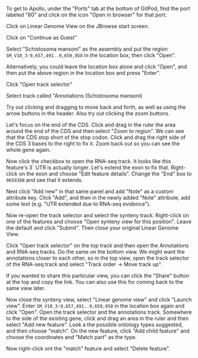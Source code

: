 To get to Apollo, under the "Ports" tab at the bottom of GitPod, find the port
labeled "80" and click on the icon "Open in browser" for that port.

Click on Linear Genome View on the JBrowse start screen.

Click on "Continue as Guest"

Select "Schistosoma mansoni" as the assembly and put the region
`SM_V10_3:9,657,491..9,659,958` in the location box, then click "Open".

Alternatively, you could leave the location box alone and click "Open", and then
put the above region in the location box and press "Enter".

Click "Open track selector"

Select track called "Annotations (Schistosoma mansoni)

Try out clicking and dragging to move back and forth, as well as using the arrow
buttons in the header. Also try out clicking the zoom buttons.

Let's focus on the end of the CDS. Click and drag in the ruler the area around
the  end of the CDS and then select "Zoom to region". We can see that the CDS
stop short of the stop codon. Click and drag the right side of the CDS 3 bases
to the right to fix it. Zoom back out so you can see the whole gene again.

Now click the checkbox to open the RNA-seq track. It looks like this feature's
3\` UTR is actually longer. Let's extend the exon to fix that. Right-click on
the exon and choose "Edit feature details". Change the "End" box to `9659388`
and see that it extends.

Next click "Add new" in that same panel and add "Note" as a custom attribute
key. Click "Add", and then in the newly added "Note" attribute, add some text
(e.g. "UTR extended due to RNA-seq evidence").

Now re-open the track selector and select the synteny track. Right-click on one
of the features and choose "Open synteny view for this position". Leave the
default and click "Submit". Then close your original Linear Genome View.

Click "Open track selector" on the top track and then open the Annotations and
RNA-seq tracks. Do the same on the bottom view. We might want the annotations
closer to each other, so in the top view, open the track selector of the RNA-seq
track and select "Track order -> Move track up".

If you wanted to share this particular view, you can click the "Share" button at
the top and copy the link. You can also use this for coming back to the same
view later.

Now close the synteny view, select "Linear genome view" and click "Launch view".
Enter `SM_V10_3:9,657,491..9,659,958` in the location box again and click
"Open". Open the track selector and the annotations track. Somewhere to the side
of the existing gene, click and drag an area in the ruler and then select "Add
new feature". Look a the possible ontology types suggested, and then choose
"match". On the new feature, click "Add child feature" and choose the
coordinates and "Match part" as the type.

Now right-click ont the "match" feature and select "Delete feature".
